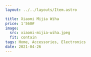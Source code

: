 ```yaml
---
layout: ../../layouts/Item.astro

title: Xiaomi Mijia Wiha
price: 1'560₽
image:
  src: xiaomi-mijia-wiha.jpeg
  fit: contain
tags: Home, Accessories, Electronics
date: 2021-04-26
---
```

